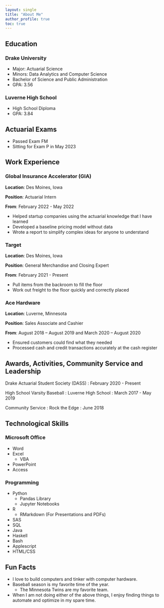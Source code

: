 ```yaml
---
layout: single
title: "About Me"
author_profile: true
toc: true
---
```


## Education

### Drake University

* Major: Actuarial Science
* Minors: Data Analytics and Computer Science
* Bachelor of Science and Public Administration
* GPA: 3.56

### Luverne High School
* High School Diploma
* GPA: 3.84

## Actuarial Exams
* Passed Exam FM
* Sitting for Exam P in May 2023

## Work Experience

### Global Insurance Accelerator (GIA)

**Location**: Des Moines, Iowa

**Position**: Actuarial Intern

**From**: February 2022 - May 2022

* Helped startup companies using the actuarial knowledge that I have learned
* Developed a baseline pricing model without data
* Wrote a report to simplify complex ideas for anyone to understand

### Target

**Location**: Des Moines, Iowa

**Position**: General Merchandise and Closing Expert

**From**: February 2021 - Present

* Pull items from the backroom to fill the floor
* Work out freight to the floor quickly and correctly placed


### Ace Hardware

**Location**: Luverne, Minnesota

**Position**: Sales Associate and Cashier

**From**: August 2018 – August 2019 and March 2020 – August 2020

* Ensured customers could find what they needed
* Processed cash and credit transactions accurately at the cash register

## Awards, Activities, Community Service and Leadership

Drake Actuarial Student Society (DASS)
:   February 2020 - Present

High School Varsity Baseball
:   Luverne High School
:   March 2017 - May 2019

Community Service
:   Rock the Edge
:   June 2018

## Technological Skills

### Microsoft Office

* Word
* Excel
    * VBA
* PowerPoint
* Access

### Programming

* Python
    * Pandas Library
    * Jupyter Notebooks
* R
    * RMarkdown (For Presentations and PDFs)
* SAS
* SQL
* Java
* Haskell
* Bash
* Applescript
* HTML/CSS

## Fun Facts

* I love to build computers and tinker with computer hardware.
* Baseball season is my favorite time of the year.
    * The Minnesota Twins are my favorite team.
* When I am not doing either of the above things, I enjoy finding things to automate and optimize in my spare time.